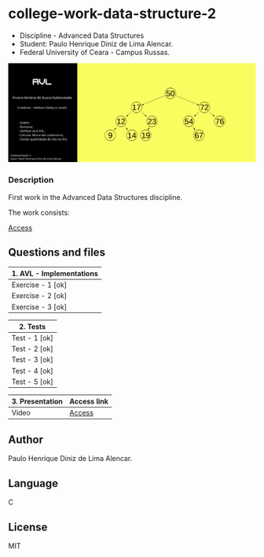 # college-work-data-structure-2
- Discipline - Advanced Data Structures
- Student: Paulo Henrique Diniz de Lima Alencar.
- Federal University of Ceara - Campus Russas.

![Screenshot](img/banner.png)

### Description
First work in the Advanced Data Structures discipline.

The work consists:

[Access](https://github.com/pauloh-alc/AVL-tree/tree/main/list-of-questions)


## Questions and files

| 1. AVL - Implementations  | 
| ------------------- | 
|    Exercise - 1 [ok]    |  
|    Exercise - 2 [ok]    |  
|    Exercise - 3 [ok]    |  

| 2. Tests            | 
| -------------------   | 
|    Test - 1 [ok]    |  
|    Test - 2 [ok]    |  
|    Test - 3 [ok]    |  
|    Test - 4 [ok]    |  
|    Test - 5 [ok]    |  

| 3. Presentation       | Access link     |
| -------------------   | ------------------- |
|    Video   | [Access](https://youtu.be/cngvAGd1WSE) |  

## Author
Paulo Henrique Diniz de Lima Alencar.

## Language

C

## License

MIT
